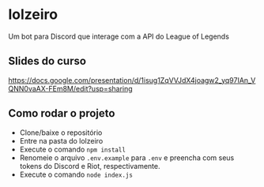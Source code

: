 # lolzeiro

Um bot para Discord que interage com a API do League of Legends

## Slides do curso

https://docs.google.com/presentation/d/1isug1ZqVVJdX4joagw2_yq97IAn_VQNN0vaAX-FEm8M/edit?usp=sharing

## Como rodar o projeto

- Clone/baixe o repositório
- Entre na pasta do lolzeiro
- Execute o comando `npm install`
- Renomeie o arquivo `.env.example` para `.env` e preencha com seus tokens do Discord e Riot, respectivamente.
- Execute o comando `node index.js`
